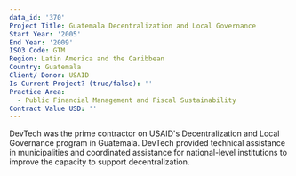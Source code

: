 ```yaml
---
data_id: '370'
Project Title: Guatemala Decentralization and Local Governance
Start Year: '2005'
End Year: '2009'
ISO3 Code: GTM
Region: Latin America and the Caribbean
Country: Guatemala
Client/ Donor: USAID
Is Current Project? (true/false): ''
Practice Area:
  - Public Financial Management and Fiscal Sustainability
Contract Value USD: ''
---
```

DevTech was the prime contractor on USAID's Decentralization and Local Governance program in Guatemala. DevTech provided technical assistance in municipalities and coordinated assistance for national-level institutions to improve the capacity to support decentralization.